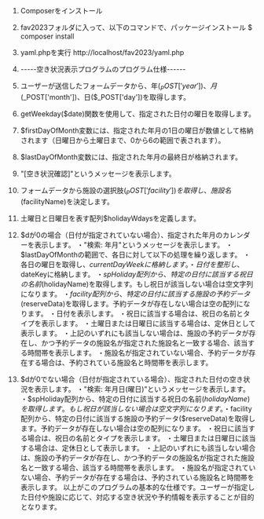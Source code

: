 1. Composerをインストール

2. fav2023フォルダに入って、以下のコマンドで、パッケージインストール
  $ composer install

3. yaml.phpを実行
  http://localhost/fav2023/yaml.php

4. -----空き状況表示プログラムのプログラム仕様------
5. ユーザーが送信したフォームデータから、年($_POST['year'])、月($_POST['month'])、日($_POST['day'])を取得します。
2. getWeekday($date)関数を使用して、指定された日付の曜日を取得します。
3. $firstDayOfMonth変数には、指定された年月の1日の曜日が数値として格納されます（日曜日から土曜日まで、0から6の範囲で表されます）。
4. $lastDayOfMonth変数には、指定された年月の最終日が格納されます。
5. "[空き状況確認]"というメッセージを表示します。
6. フォームデータから施設の選択肢($_POST['facility'])を取得し、施設名($facilityName)を決定します。
7. 土曜日と日曜日を表す配列$holidayWdaysを定義します。
8. $dが0の場合（日付が指定されていない場合）、指定された年月のカレンダーを表示します。
  ・"検索: 年月"というメッセージを表示します。
  ・$lastDayOfMonthの範囲で、各日に対して以下の処理を繰り返します。 
    ・各日の曜日を取得し、$currentDayWeekに格納します。
    ・日付を整形し、$dateKeyに格納します。
    ・$spHoliday配列から、特定の日付に該当する祝日の名前($holidayName)を取得します。もし祝日が該当しない場合は空文字列になります。
    ・$facility配列から、特定の日付に該当する施設の予約データ($reserveData)を取得します。予約データが存在しない場合は空の配列になります。
    ・日付を表示します。
    ・祝日に該当する場合は、祝日の名前とタイプを表示します。
    ・土曜日または日曜日に該当する場合は、定休日として表示します。
    ・上記のいずれにも該当しない場合は、施設の予約データが存在し、かつ予約データの施設名が指定された施設名と一致する場合、該当する時間帯を表示します。
    ・施設名が指定されていない場合、予約データが存在する場合は、予約されている施設名と時間帯を表示します。
9. $dが0でない場合（日付が指定されている場合）、指定された日付の空き状況を表示します。
  ・"検索: 年月日(曜日)"というメッセージを表示します。
  ・$spHoliday配列から、特定の日付に該当する祝日の名前($holidayName)を取得します。もし祝日が該当しない場合は空文字列になります。
  ・$facility配列から、特定の日付に該当する施設の予約データ($reserveData)を取得します。予約データが存在しない場合は空の配列になります。
  ・祝日に該当する場合は、祝日の名前とタイプを表示します。
  ・土曜日または日曜日に該当する場合は、定休日として表示します。
  ・上記のいずれにも該当しない場合は、施設の予約データが存在し、かつ予約データの施設名が指定された施設名と一致する場合、該当する時間帯を表示します。
  ・施設名が指定されていない場合、予約データが存在する場合は、予約されている施設名と時間帯を表示します。
以上がこのプログラムの基本的な仕様です。ユーザーが指定した日付や施設に応じて、対応する空き状況や予約情報を表示することが目的となります。
